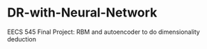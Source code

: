 # DR-with-Neural-Network
EECS 545 Final Project: RBM and autoencoder to do dimensionality deduction
